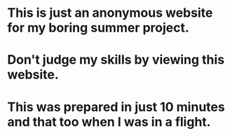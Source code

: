 # This is  just an anonymous website for my boring summer project.
# Don't judge my skills by viewing this website.
# This was prepared in just 10 minutes and that too when I was in a flight.
